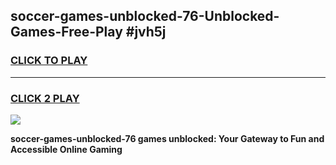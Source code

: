 
## soccer-games-unblocked-76-Unblocked-Games-Free-Play #jvh5j
<h3>
<a href="https://us.freeplayer.one?title=soccer-games-unblocked-76&ref=9M">CLICK TO PLAY</a></h3>
<hr>

<h3>
<a href="https://us.freeplayer.one?title=soccer-games-unblocked-76&ref=9M">CLICK 2 PLAY</a>
  
</h3>

<a href="https://us.freeplayer.one?title=soccer-games-unblocked-76&ref=9M"><img src="https://clearcache.store/games.png"></a>


**soccer-games-unblocked-76 games unblocked: Your Gateway to Fun and Accessible Online Gaming**
